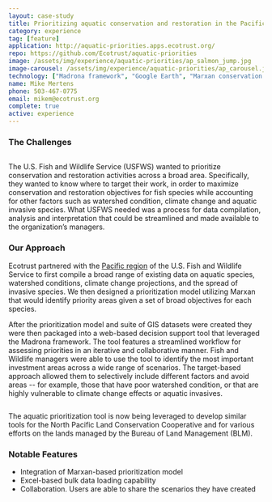 ```yaml
---
layout: case-study
title: Prioritizing aquatic conservation and restoration in the Pacific Northwest
category: experience
tag: [feature]
application: http://aquatic-priorities.apps.ecotrust.org/
repo: https://github.com/Ecotrust/aquatic-priorities
image: /assets/img/experience/aquatic-priorities/ap_salmon_jump.jpg
image-carousel: /assets/img/experience/aquatic-priorities/ap_carousel.jpg
technology: ["Madrona framework", "Google Earth", "Marxan conservation planning software", "Arc2Earth"]
name: Mike Mertens
phone: 503-467-0775
email: mikem@ecotrust.org
complete: true
active: experience
---
```

<h3>The Challenges</h3>
<div class="pull-right thumbnail thumb-wrap span5">
	<a href="{{BASE_PATH}}{{page.image}}"><img src="{{BASE_PATH}}/assets/img/experience/aquatic-priorities/ap_salmon_jump.jpg" alt=""/></a>
</div>
<p>The U.S. Fish and Wildlife Service (USFWS) wanted to prioritize conservation and restoration activities across a broad area.  Specifically, they wanted to know where to target their work, in order to maximize conservation and restoration objectives for fish species while accounting for other factors such as watershed condition, climate change and aquatic invasive species.  What USFWS needed was a process for data compilation, analysis and interpretation that could be streamlined and made available to the organization’s managers.</p>

<h3>Our Approach</h3>

<p>Ecotrust partnered with the <a href="http://www.fws.gov/pacific/">Pacific region</a> of the U.S. Fish and Wildlife Service to first compile a broad range of existing data on aquatic species, watershed conditions, climate change projections, and the spread of invasive species.  We then designed a prioritization model utilizing Marxan that would identify priority areas given a set of broad objectives for each species.</p>

<p>After the prioritization model and suite of GIS datasets were created they were then packaged into a web-based decision support tool that leveraged the Madrona framework.  The tool features a streamlined workflow for assessing priorities in an iterative and collaborative manner.  Fish and Wildlife managers were able to use the tool to identify the most important investment areas across a wide range of scenarios.  The target-based approach allowed them to selectively include different factors and avoid areas --  for example, those that have poor watershed condition, or that are highly vulnerable to climate change effects or aquatic invasives.</p>

<div class="row">
	<div class="span10">
		<a class="thumbnail thumb-wrap" href="{{BASE_PATH}}/assets/img/experience/aquatic-priorities/ap_screenshot1.png">
			<img src="{{BASE_PATH}}/assets/img/experience/aquatic-priorities/ap_screenshot1.png" alt="">
		</a>
	</div>
</div>

<p>The aquatic prioritization tool is now being leveraged to develop similar tools for the North Pacific Land Conservation Cooperative and for various efforts on the lands managed by the Bureau of Land Management (BLM).</p>

<h3>Notable Features</h3>
<ul>
	<li>Integration of Marxan-based prioritization model</li>
	<li>Excel-based bulk data loading capability</li>
	<li>Collaboration.  Users are able to share the scenarios they have created</li>
</ul>